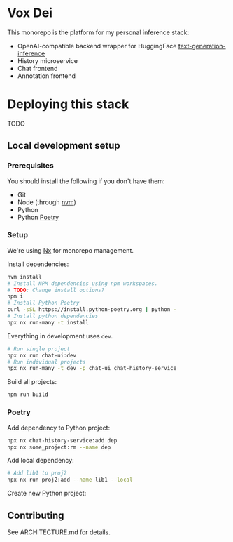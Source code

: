 # Vox Dei

This monorepo is the platform for my personal inference stack:

- OpenAI-compatible backend wrapper for HuggingFace [text-generation-inference]()
- History microservice
- Chat frontend
- Annotation frontend

# Deploying this stack

TODO

## Local development setup

### Prerequisites

You should install the following if you don't have them:

- Git
- Node (through [nvm](https://github.com/nvm-sh/nvm))
- Python
- Python [Poetry](https://python-poetry.org/docs/#installing-with-the-official-installer)

### Setup

We're using [Nx](https://nx.dev) for monorepo management.

Install dependencies:

```bash
nvm install
# Install NPM dependencies using npm workspaces.
# TODO: Change install options?
npm i
# Install Python Poetry
curl -sSL https://install.python-poetry.org | python -
# Install python dependencies
npx nx run-many -t install
```

Everything in development uses `dev`.

```bash
# Run single project
npx nx run chat-ui:dev
# Run individual projects
npx nx run-many -t dev -p chat-ui chat-history-service
```

Build all projects:

```
npm run build
```

### Poetry

Add dependency to Python project:

```bash
npx nx chat-history-service:add dep
npx nx some_project:rm --name dep
```

Add local dependency:

```bash
# Add lib1 to proj2
npx nx run proj2:add --name lib1 --local
```

Create new Python project:

## Contributing

See ARCHITECTURE.md for details.
